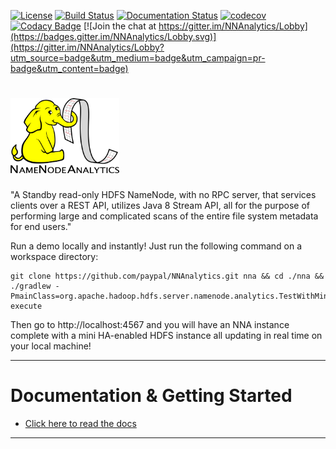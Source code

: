 [![License](http://img.shields.io/:license-Apache%202-blue.svg)](http://www.apache.org/licenses/LICENSE-2.0.txt)
[![Build Status](https://travis-ci.com/paypal/NNAnalytics.svg?branch=master)](https://travis-ci.com/paypal/NNAnalytics)
[![Documentation Status](https://readthedocs.org/projects/nnanalytics/badge/?version=latest)](https://nnanalytics.readthedocs.io/en/latest/)
[![codecov](https://codecov.io/gh/paypal/NNAnalytics/branch/master/graph/badge.svg)](https://codecov.io/gh/paypal/NNAnalytics)
[![Codacy Badge](https://api.codacy.com/project/badge/Grade/acc8afc858ff485ea67653b23c8ea82b)](https://github.com/paypal/NNAnalytics/pulls) 
[![Join the chat at https://gitter.im/NNAnalytics/Lobby](https://badges.gitter.im/NNAnalytics/Lobby.svg)](https://gitter.im/NNAnalytics/Lobby?utm_source=badge&utm_medium=badge&utm_campaign=pr-badge&utm_content=badge)

# <img src="docs/images/NNA-logo.png" width="174" height="120" />

"A Standby read-only HDFS NameNode, with no RPC server, that services clients over a REST API, utilizes Java 8 Stream API, all for the purpose of performing large and complicated scans of the entire file system metadata for end users."

Run a demo locally and instantly! Just run the following command on a workspace directory:
```
git clone https://github.com/paypal/NNAnalytics.git nna && cd ./nna && ./gradlew -PmainClass=org.apache.hadoop.hdfs.server.namenode.analytics.TestWithMiniClusterWithStreamEngine execute
```
Then go to http://localhost:4567 and you will have an NNA instance complete with a mini HA-enabled HDFS instance all updating in real time on your local machine!

__________________________________________________________________________________________________________________


# Documentation & Getting Started

  * [Click here to read the docs](http://nnanalytics.readthedocs.io/)

__________________________________________________________________________________________________________________
